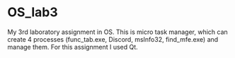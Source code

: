 # OS_lab3
 My 3rd laboratory assignment in OS. This is micro task manager, which can create 4 processes (func_tab.exe, Discord, msInfo32, find_mfe.exe) and manage them. For this assignment I used Qt.
